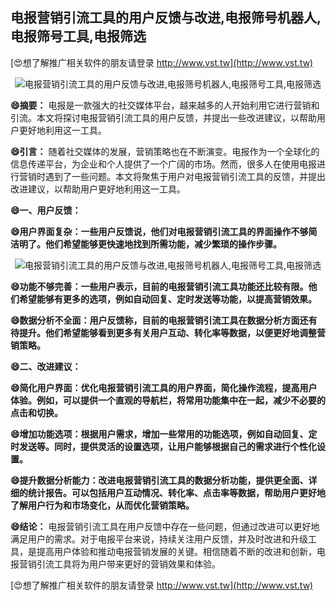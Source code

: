 ## **电报营销引流工具的用户反馈与改进,电报筛号机器人,电报筛号工具,电报筛选**

[😍想了解推广相关软件的朋友请登录 http://www.vst.tw](http://www.vst.tw)

 <center><img src="https://vst.tw/MP4/tuiguang/png/6.png" alt="电报营销引流工具的用户反馈与改进,电报筛号机器人,电报筛号工具,电报筛选"></center>

**😄摘要：**
电报是一款强大的社交媒体平台，越来越多的人开始利用它进行营销和引流。本文将探讨电报营销引流工具的用户反馈，并提出一些改进建议，以帮助用户更好地利用这一工具。

**😄引言：**
随着社交媒体的发展，营销策略也在不断演变。电报作为一个全球化的信息传递平台，为企业和个人提供了一个广阔的市场。然而，很多人在使用电报进行营销时遇到了一些问题。本文将聚焦于用户对电报营销引流工具的反馈，并提出改进建议，以帮助用户更好地利用这一工具。

**😄一、用户反馈：**

**😄用户界面复杂：一些用户反馈说，他们对电报营销引流工具的界面操作不够简洁明了。他们希望能够更快速地找到所需功能，减少繁琐的操作步骤。**

 <center><img src="https://vst.tw/MP4/tuiguang/png/8.png" alt="电报营销引流工具的用户反馈与改进,电报筛号机器人,电报筛号工具,电报筛选"></center>

**😄功能不够完善：一些用户表示，目前的电报营销引流工具功能还比较有限。他们希望能够有更多的选项，例如自动回复、定时发送等功能，以提高营销效果。**

**😄数据分析不全面：用户反馈称，目前的电报营销引流工具在数据分析方面还有待提升。他们希望能够看到更多有关用户互动、转化率等数据，以便更好地调整营销策略。**

**😄二、改进建议：**

**😄简化用户界面：优化电报营销引流工具的用户界面，简化操作流程，提高用户体验。例如，可以提供一个直观的导航栏，将常用功能集中在一起，减少不必要的点击和切换。**

**😄增加功能选项：根据用户需求，增加一些常用的功能选项，例如自动回复、定时发送等。同时，提供灵活的设置选项，让用户能够根据自己的需求进行个性化设置。**

**😄提升数据分析能力：改进电报营销引流工具的数据分析功能，提供更全面、详细的统计报告。可以包括用户互动情况、转化率、点击率等数据，帮助用户更好地了解用户行为和市场变化，从而优化营销策略。**

**😄结论：**
电报营销引流工具在用户反馈中存在一些问题，但通过改进可以更好地满足用户的需求。对于电报平台来说，持续关注用户反馈，并及时改进和升级工具，是提高用户体验和推动电报营销发展的关键。相信随着不断的改进和创新，电报营销引流工具将为用户带来更好的营销效果和体验。

[😍想了解推广相关软件的朋友请登录 http://www.vst.tw](http://www.vst.tw)



